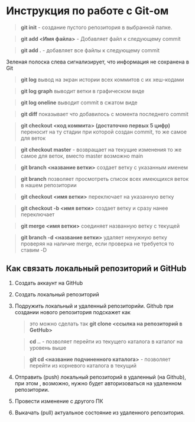 # Инструкция по работе с Git-ом

> **git init**  - создание пустого репозитория в выбранной папке.

> **git add <Имя файла>** - Добавляет файл к следующему commit

> **git add .**  - добавляет все файлы к следующему commit

Зеленая полоска слева сигнализирует, что информация не сохранена в Git

>**git log**  вывод на экран истории всех коммитов с их хеш-кодами

>**git log graph**  выводит ветки в графическом виде

>**git log oneline** выводит commit в сжатом виде

> **git diff** показывает что добавилось с момента последнего commit

> **git checkout <код коммита> (достаточно первых 5 цифр)** переносит на ту стадии при которой создан commit, то же самое для веток

> **git checkout master** - возвращает на текущие изменения то же самое для веток, вместо master возможно main

>**git branch <название ветки>** создает ветку с указанным именем

>**git branch** позволяет просмотреть список всех имеющихся веток в нашем репозитории

>**git checkout <имя ветки>** переключает на указанную ветку

>**git checkout -b <имя ветки>** создает ветку и сразу нанее переключает

>**git merge <имя ветки>** соединяет названную ветку с текущей

>**git branch -d <название ветки>** удаляет ненужную ветку проверяя на наличие merge, если проверка не требуется то ставим -D


## Как связать локальный репозиторий и GitHub

1. Создать аккаунт на GitHub
2. Создать локальный репозиторий
3. Подружить локальный и удаленный репозиторийи. Github  при создании нового репозитория подскажет как 
    > это можно сделать так **git clone <ссылка на репозиторий в GetHub>** 

    >**cd ..** - позволяет перейти из текущего каталога в каталог на уровень выше

   >**git cd <название подчиненного каталога>**  - позволяет перейти из корневого каталога в текущий
4. Отправить (push) локальный репозиторий в удаленный (на Github), при этом , возможно, нужно будет авторизоваться на удаленном репозитории. 
5. Провести изменение с другого ПК
6. Выкачать (pull) актуальное состояние из удаленного репозитория.